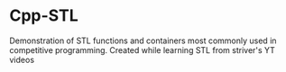 # Cpp-STL
Demonstration of STL functions and containers most commonly used in competitive programming. Created while learning STL from striver's YT videos
